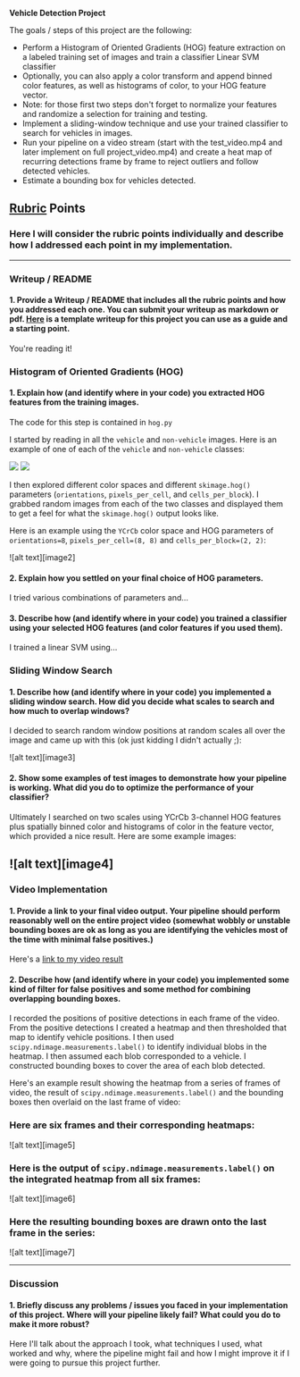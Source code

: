 **Vehicle Detection Project**

The goals / steps of this project are the following:

* Perform a Histogram of Oriented Gradients (HOG) feature extraction on a labeled training set of images and train a classifier Linear SVM classifier
* Optionally, you can also apply a color transform and append binned color features, as well as histograms of color, to your HOG feature vector. 
* Note: for those first two steps don't forget to normalize your features and randomize a selection for training and testing.
* Implement a sliding-window technique and use your trained classifier to search for vehicles in images.
* Run your pipeline on a video stream (start with the test_video.mp4 and later implement on full project_video.mp4) and create a heat map of recurring detections frame by frame to reject outliers and follow detected vehicles.
* Estimate a bounding box for vehicles detected.

[//]: # (Image References)
[car]: ./output_images/car.png
[car_hog_ch1]: ./output_images/car_hog_ch1.png
[car_hog_ch2]: ./output_images/car_hog_ch2.png
[car_hog_ch3]: ./output_images/car_hog_ch3.png
[noncar]: ./output_images/noncar.png
[noncar_hog_ch1]: ./output_images/noncar_hog_ch1.png
[noncar_hog_ch2]: ./output_images/noncar_hog_ch2.png
[noncar_hog_ch3]: ./output_images/noncar_hog_ch3.png
[detections1]: ./output_images/test1_detections.png
[detections2]: ./output_images/test2_detections.png
[detections3]: ./output_images/test3_detections.png
[detections4]: ./output_images/test4_detections.png
[detections5]: ./output_images/test5_detections.png
[detections6]: ./output_images/test6_detections.png

[heat_map1]: ./output_images/test1_heat_map_test.png
[heat_map2]: ./output_images/test2_heat_map_test.png
[heat_map3]: ./output_images/test3_heat_map_test.png
[heat_map4]: ./output_images/test4_heat_map_test.png
[heat_map5]: ./output_images/test5_heat_map_test.png
[heat_map6]: ./output_images/test6_heat_map_test.png

[slide1]: ./output_images/test1_sliding_window_test.png
[slide2]: ./output_images/test2_sliding_window_test.png
[slide3]: ./output_images/test3_sliding_window_test.png
[slide4]: ./output_images/test4_sliding_window_test.png
[slide5]: ./output_images/test5_sliding_window_test.png
[slide6]: ./output_images/test6_sliding_window_test.png


## [Rubric](https://review.udacity.com/#!/rubrics/513/view) Points
### Here I will consider the rubric points individually and describe how I addressed each point in my implementation.  

---
### Writeup / README

#### 1. Provide a Writeup / README that includes all the rubric points and how you addressed each one.  You can submit your writeup as markdown or pdf.  [Here](https://github.com/udacity/CarND-Vehicle-Detection/blob/master/writeup_template.md) is a template writeup for this project you can use as a guide and a starting point.  

You're reading it!

### Histogram of Oriented Gradients (HOG)

#### 1. Explain how (and identify where in your code) you extracted HOG features from the training images.

The code for this step is contained in `hog.py`

I started by reading in all the `vehicle` and `non-vehicle` images.  Here is an example of one of each of the `vehicle` and `non-vehicle` classes:

![][car] ![][noncar]

I then explored different color spaces and different `skimage.hog()` parameters (`orientations`, `pixels_per_cell`, and `cells_per_block`).  I grabbed random images from each of the two classes and displayed them to get a feel for what the `skimage.hog()` output looks like.

Here is an example using the `YCrCb` color space and HOG parameters of `orientations=8`, `pixels_per_cell=(8, 8)` and `cells_per_block=(2, 2)`:


![alt text][image2]

#### 2. Explain how you settled on your final choice of HOG parameters.

I tried various combinations of parameters and...

#### 3. Describe how (and identify where in your code) you trained a classifier using your selected HOG features (and color features if you used them).

I trained a linear SVM using...

### Sliding Window Search

#### 1. Describe how (and identify where in your code) you implemented a sliding window search.  How did you decide what scales to search and how much to overlap windows?

I decided to search random window positions at random scales all over the image and came up with this (ok just kidding I didn't actually ;):

![alt text][image3]

#### 2. Show some examples of test images to demonstrate how your pipeline is working.  What did you do to optimize the performance of your classifier?

Ultimately I searched on two scales using YCrCb 3-channel HOG features plus spatially binned color and histograms of color in the feature vector, which provided a nice result.  Here are some example images:

![alt text][image4]
---

### Video Implementation

#### 1. Provide a link to your final video output.  Your pipeline should perform reasonably well on the entire project video (somewhat wobbly or unstable bounding boxes are ok as long as you are identifying the vehicles most of the time with minimal false positives.)
Here's a [link to my video result](./project_video.mp4)


#### 2. Describe how (and identify where in your code) you implemented some kind of filter for false positives and some method for combining overlapping bounding boxes.

I recorded the positions of positive detections in each frame of the video.  From the positive detections I created a heatmap and then thresholded that map to identify vehicle positions.  I then used `scipy.ndimage.measurements.label()` to identify individual blobs in the heatmap.  I then assumed each blob corresponded to a vehicle.  I constructed bounding boxes to cover the area of each blob detected.  

Here's an example result showing the heatmap from a series of frames of video, the result of `scipy.ndimage.measurements.label()` and the bounding boxes then overlaid on the last frame of video:

### Here are six frames and their corresponding heatmaps:

![alt text][image5]

### Here is the output of `scipy.ndimage.measurements.label()` on the integrated heatmap from all six frames:
![alt text][image6]

### Here the resulting bounding boxes are drawn onto the last frame in the series:
![alt text][image7]



---

### Discussion

#### 1. Briefly discuss any problems / issues you faced in your implementation of this project.  Where will your pipeline likely fail?  What could you do to make it more robust?

Here I'll talk about the approach I took, what techniques I used, what worked and why, where the pipeline might fail and how I might improve it if I were going to pursue this project further.  

